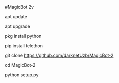 #MagicBot 2v

apt update

apt upgrade

pkg install python

pip install telethon

git clone https://github.com/darknetUzb/MagicBot-2

cd MagicBot-2

python setup.py






